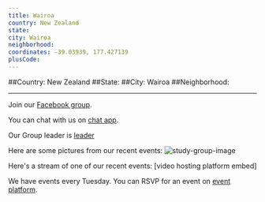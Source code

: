```yaml
---
title: Wairoa
country: New Zealand
state: 
city: Wairoa
neighborhood: 
coordinates: -39.03939, 177.427139
plusCode:
---
```


##Country: New Zealand
##State: 
##City: Wairoa
##Neighborhood: 
*****
Join our [Facebook group](https://www.facebook.com/groups/free.code.camp.wairoa).

You can chat with us on [chat app]().

Our Group leader is [leader]()

Here are some pictures from our recent events:
![study-group-image]()

Here's a stream of one of our recent events:
[video hosting platform embed]

We have events every Tuesday. You can RSVP for an event on [event platform]().
